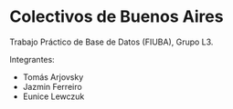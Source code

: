 # Colectivos de Buenos Aires

Trabajo Práctico de Base de Datos (FIUBA), Grupo L3.

Integrantes:

- Tomás Arjovsky
- Jazmin Ferreiro
- Eunice Lewczuk
